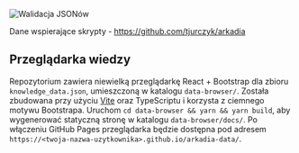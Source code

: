 ![Walidacja JSONów](https://github.com/tjurczyk/arkadia-data/workflows/Validate%20JSONs/badge.svg)

Dane wspierające skrypty - https://github.com/tjurczyk/arkadia

## Przeglądarka wiedzy

Repozytorium zawiera niewielką przeglądarkę React + Bootstrap dla zbioru `knowledge_data.json`, umieszczoną w katalogu `data-browser/`.
Została zbudowana przy użyciu [Vite](https://vitejs.dev/) oraz TypeScriptu i korzysta z ciemnego motywu Bootstrapa.
Uruchom `cd data-browser && yarn && yarn build`, aby wygenerować statyczną stronę w katalogu `data-browser/docs/`.
Po włączeniu GitHub Pages przeglądarka będzie dostępna pod adresem
`https://<twoja-nazwa-uzytkownika>.github.io/arkadia-data/`.
